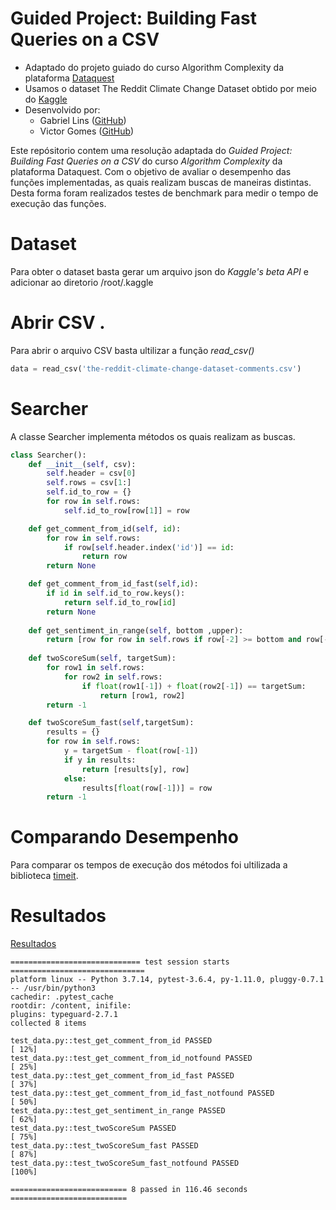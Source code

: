 # Guided Project: Building Fast Queries on a CSV
- Adaptado do projeto guiado do curso Algorithm Complexity da plataforma [Dataquest](https://dataquest.io)
- Usamos o dataset The Reddit Climate Change Dataset obtido por meio do [Kaggle](https://www.kaggle.com/datasets/pavellexyr/the-reddit-climate-change-dataset)
- Desenvolvido por:
  - Gabriel Lins ([GitHub](https://github.com/gabrielblins))
  - Victor Gomes ([GitHub](https://github.com/gabrielblins))


Este repósitorio contem uma resolução adaptada do *Guided Project: Building Fast Queries on a CSV* do curso *Algorithm Complexity* da plataforma Dataquest. Com o objetivo de avaliar o desempenho das funções implementadas, as quais realizam buscas de maneiras distintas. Desta forma foram realizados testes de benchmark para medir o tempo de execução das funções.

# Dataset
Para obter o dataset basta gerar um arquivo json do *Kaggle's beta API* e adicionar ao diretorio /root/.kaggle

 # Abrir CSV .
 Para abrir o arquivo CSV basta ultilizar a função *read_csv()*
 ```python
 data = read_csv('the-reddit-climate-change-dataset-comments.csv')
 ```
# Searcher
A classe Searcher implementa métodos os quais realizam as buscas.

```python
class Searcher():
    def __init__(self, csv):
        self.header = csv[0]         
        self.rows = csv[1:]
        self.id_to_row = {}
        for row in self.rows:
            self.id_to_row[row[1]] = row  

    def get_comment_from_id(self, id):   
        for row in self.rows:
            if row[self.header.index('id')] == id:
                return row
        return None

    def get_comment_from_id_fast(self,id):
        if id in self.id_to_row.keys():
            return self.id_to_row[id] 
        return None                      
      
    def get_sentiment_in_range(self, bottom ,upper):
        return [row for row in self.rows if row[-2] >= bottom and row[-2] <= upper]
  
    def twoScoreSum(self, targetSum):    
        for row1 in self.rows:                     
            for row2 in self.rows:
                if float(row1[-1]) + float(row2[-1]) == targetSum:
                    return [row1, row2]
        return -1          

    def twoScoreSum_fast(self,targetSum):
        results = {}
        for row in self.rows:
            y = targetSum - float(row[-1])
            if y in results:
                return [results[y], row]
            else:
                results[float(row[-1])] = row
        return -1
```

# Comparando Desempenho
Para comparar os tempos de execução dos métodos foi ultilizada a biblioteca [timeit](https://docs.python.org/3/library/timeit.html). 
# Resultados
[Resultados](https://colab.research.google.com/drive/1dWDPRv9bZrR1qxNy0MO47HKx7MKtGF7C#scrollTo=FkbYJ_CRrfrB)
```
============================= test session starts ==============================
platform linux -- Python 3.7.14, pytest-3.6.4, py-1.11.0, pluggy-0.7.1 -- /usr/bin/python3
cachedir: .pytest_cache
rootdir: /content, inifile:
plugins: typeguard-2.7.1
collected 8 items

test_data.py::test_get_comment_from_id PASSED                            [ 12%]
test_data.py::test_get_comment_from_id_notfound PASSED                   [ 25%]
test_data.py::test_get_comment_from_id_fast PASSED                       [ 37%]
test_data.py::test_get_comment_from_id_fast_notfound PASSED              [ 50%]
test_data.py::test_get_sentiment_in_range PASSED                         [ 62%]
test_data.py::test_twoScoreSum PASSED                                    [ 75%]
test_data.py::test_twoScoreSum_fast PASSED                               [ 87%]
test_data.py::test_twoScoreSum_fast_notfound PASSED                      [100%]

========================== 8 passed in 116.46 seconds ==========================
```
